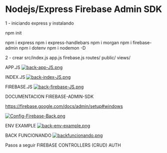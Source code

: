 # Nodejs/Express Firebase Admin SDK

1 - iniciando express y instalando 

npm init

npm i express
npm i express-handlebars
npm i morgan
npm i firebase-admin
npm i dotenv
npm i nodemon -D

2 - crear 
src/index.js app.js firebase.js
routes/
public/
views/

APP.JS
[![back-app-JS.png](https://i.postimg.cc/tJDL47pF/back-app-JS.png)](https://postimg.cc/SY2ZZSXK)

INDEX.JS
[![back-index-JS.png](https://i.postimg.cc/FRNWkmPp/back-index-JS.png)](https://postimg.cc/1g7cLx1V)

FIREBASE.JS
[![back-firebase-JS.png](https://i.postimg.cc/xjF5nKSt/back-firebase-JS.png)](https://postimg.cc/JtZZQH0k)

DOCUMENTACION FIREBASE-ADMIN-SDK

https://firebase.google.com/docs/admin/setup#windows

[![Config-Firebase-Back.png](https://i.postimg.cc/dV0T1fmC/Config-Firebase-Back.png)](https://postimg.cc/PPBqV27f)

ENV EXAMPLE
[![back-env-example.png](https://i.postimg.cc/SsGMjb5W/back-env-example.png)](https://postimg.cc/Fd7Rn8hR)

BACK FUNCIONANDO
[![backfuncionando.png](https://i.postimg.cc/d1vFQLzV/backfuncionando.png)](https://postimg.cc/67HgY5Wk)

Pasos a seguir FIREBASE
CONTROLLERS (CRUD)
AUTH
